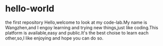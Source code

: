 # hello-world
the first repository
Hello,welcome to look at my code-lab.My name is Wangzhen,and I engoy learning and trying new things,just like coding.This platform is available,easy and public.It's the best choise to learn each other,so,I like enjoying and hope you can do so.
